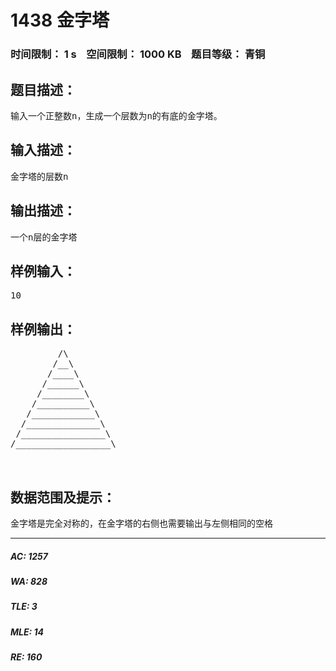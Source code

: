 # 1438 金字塔   
### 时间限制： 1 s&nbsp;&nbsp;&nbsp;&nbsp;空间限制： 1000 KB&nbsp;&nbsp;&nbsp;&nbsp;题目等级： 青铜  
## 题目描述：  

<pre>
输入一个正整数n，生成一个层数为n的有底的金字塔。
</pre>
  
  
## 输入描述：  

<pre>
金字塔的层数n
</pre>
  
  
## 输出描述：  

<pre>
一个n层的金字塔
</pre>
  
  
## 样例输入：  

<pre>
10
</pre>
  
  
## 样例输出：  

<pre>
         /\           
        /__\          
       /____\         
      /______\        
     /________\       
    /__________\      
   /____________\     
  /______________\    
 /________________\   
/__________________\  
  

</pre>
  
  
## 数据范围及提示：  

<pre>
金字塔是完全对称的，在金字塔的右侧也需要输出与左侧相同的空格
</pre>
  
  
***  

##### AC: 1257  
##### WA: 828  
##### TLE: 3  
##### MLE: 14  
##### RE: 160  
